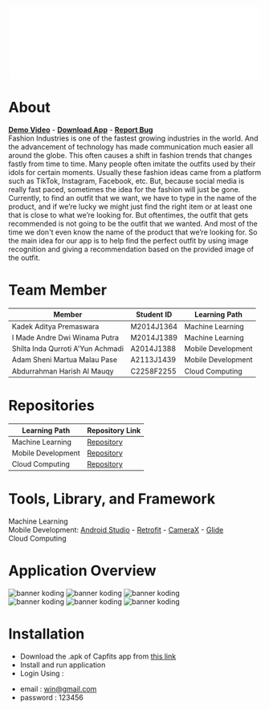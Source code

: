 <p align="center">
<img alt="banner koding" align="center" src="https://github.com/Ayam-Goreng-Enak/.github/blob/main/profile/capfits%20logo.png">
</p>

# About
**[Demo Video](https://drive.google.com/file/d/1R7j31NCmgUA89ClTxGsjGQvvBei2lNwd/view?usp=sharing)** - <a href="https://drive.google.com/drive/folders/1glUY1Bu7QF5K9WpJYO1yXLfko41r_NcN?usp=sharing"><strong>Download App</strong></a> - <a href="soon"><strong>Report Bug</strong></a><br>
Fashion Industries is one of the fastest growing industries in the world. And the advancement of technology has made communication much easier all around the globe. This often causes a shift in fashion trends that changes fastly from time to time. Many people often imitate the outfits used by their idols for certain moments. Usually these fashion ideas came from a platform such as TikTok, Instagram, Facebook, etc. But, because social media is really fast paced, sometimes the idea for the fashion will just be gone. Currently, to find an outfit that we want, we have to type in the name of the product, and if we’re lucky we might just find the right item or at least one that is close to what we’re looking for. But oftentimes, the outfit that gets recommended is not going to be the outfit that we wanted. And most of the time we don't even know the name of the product that we’re looking for. So the main idea for our app is to help find the perfect outfit by using image recognition and giving a recommendation based on the provided image of the outfit.

# Team Member
| Member                            | Student ID | Learning Path      |
| --------------------------------- | ---------- | ------------------ | 
| Kadek Aditya Premaswara           | M2014J1364 | Machine Learning   | 
| I Made Andre Dwi Winama Putra     | M2014J1389 | Machine Learning   |
| Shilta Inda Qurroti A'Yun Achmadi | A2014J1388 | Mobile Development |
| Adam Sheni Martua Malau Pase      | A2113J1439 | Mobile Development |
| Abdurrahman Harish Al Mauqy       | C2258F2255 | Cloud Computing    |

# Repositories
| Learning Path      | Repository Link                                              | 
| ------------------ | ------------------------------------------------------------ |  
| Machine Learning   | [Repository](https://colab.research.google.com/drive/1chq80U64wjJKpsIYbEyB7-BhO1ThWsk8?usp=sharing)   | 
| Mobile Development | [Repository](https://github.com/capfits-id/capfits-mobile)   |                                 
| Cloud Computing    | [Repository](https://github.com/capfits-id/localhostBackend) | 

# Tools, Library, and Framework
Machine Learning
<br>
Mobile Development: [Android Studio](https://developer.android.com/studio?hl=id&gclid=CjwKCAjwnZaVBhA6EiwAVVyv9JSS0SEEJd47FseFLnMhrv_HtIG1YPXjmly84xfm0ehY0eixI0hkJBoC5AYQAvD_BwE&gclsrc=aw.ds) - [Retrofit](https://square.github.io/retrofit/) - [CameraX](https://developer.android.com/training/camerax?hl=id) - [Glide](https://github.com/bumptech/glide)
<br>
Cloud Computing

# Application Overview
<p>
<img alt="banner koding" width="200px" src="https://media.giphy.com/media/8hXwXbL9nneSaoy3AZ/giphy.gif">
<img alt="banner koding" width="200px" src="https://media.giphy.com/media/kylgzxBJ914B4tjMXL/giphy.gif">
<img alt="banner koding" width="200px" src="https://media.giphy.com/media/2GH6AUDgZjj9dRJwxK/giphy.gif"><br>
<img alt="banner koding" width="200px" src="https://media.giphy.com/media/9Htxg7Zd49Ru5c1Eaj/giphy.gif">
<img alt="banner koding" width="200px" src="https://media.giphy.com/media/PwfZrumrYuEWtKjlN3/giphy.gif">
<img alt="banner koding" width="200px" src="https://media.giphy.com/media/7IvN6IZBPDCUId2f20/giphy.gif"> 
</p>

# Installation
- Download the .apk of Capfits app from [this link](https://drive.google.com/drive/folders/1glUY1Bu7QF5K9WpJYO1yXLfko41r_NcN?usp=sharing)
- Install and run application
- Login Using :
* email     : win@gmail.com
* password  : 123456
